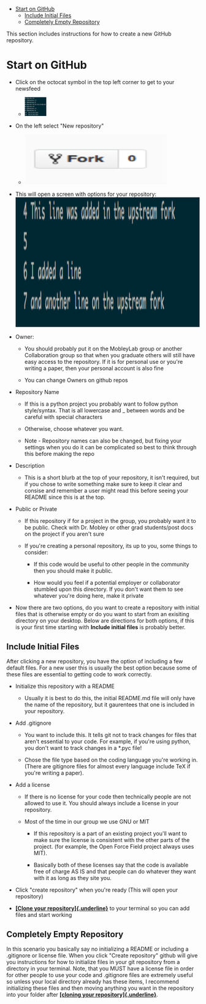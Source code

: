- [Start on GitHub](#start-on-github)
  - [Include Initial Files](#include-initial-files)
  - [Completely Empty Repository](#completely-empty-repository)

This section includes instructions for how to create a new GitHub repository.

# Start on GitHub

- Click on the octocat symbol in the top left corner to get to your newsfeed

  - <img src="./media/image2.png" style="width:0.58333in;height:0.51042in" />

- On the left select "New repository\"

  - <img src="./media/image1.png" style="width:3.85417in;height:1.35417in" />

- This will open a screen with options for your repository:<img src="./media/image3.png" style="width:5.22377in;height:3.52604in" />

- Owner:

  - You should probably put it on the MobleyLab group or another Collaboration group so that when you graduate others will still have easy access to the repository. If it is for personal use or you're writing a paper, then your personal account is also fine

  - You can change Owners on github repos

- Repository Name

  - If this is a python project you probably want to follow python style/syntax. That is all lowercase and \_ between words and be careful with special characters

  - Otherwise, choose whatever you want.

  - Note - Repository names can also be changed, but fixing your settings when you do it can be complicated so best to think through this before making the repo

- Description

  - This is a short blurb at the top of your repository, it isn't required, but if you chose to write something make sure to keep it clear and consise and remember a user might read this before seeing your README since this is at the top.

- Public or Private

  - If this repository if for a project in the group, you probably want it to be public. Check with Dr. Mobley or other grad students/post docs on the project if you aren't sure

  - If you're creating a personal repository, its up to you, some things to consider:

    - If this code would be useful to other people in the community then you should make it public.

    - How would you feel if a potential employer or collaborator stumbled upon this directory. If you don't want them to see whatever you're doing here, make it private

- Now there are two options, do you want to create a repository with initial files that is otherwise empty or do you want to start from an exisiting directory on your desktop. Below are directions for both options, if this is your first time starting with **Include initial files** is probably better.

## Include Initial Files

After clicking a new repository, you have the option of including a few default files. For a new user this is usually the best option because some of these files are essential to getting code to work correctly.

- Initialize this repository with a README

  - Usually it is best to do this, the initial README.md file will only have the name of the repository, but it gaurentees that one is included in your repository.

- Add .gitignore

  - You want to include this. It tells git not to track changes for files that aren't essential to your code. For example, if you're using python, you don't want to track changes in a \*.pyc file!

  - Chose the file type based on the coding language you're working in. (There are gitignore files for almost every language include TeX if you're writing a paper).

- Add a license

  - If there is no license for your code then technically people are not allowed to use it. You should always include a license in your repository.

  - Most of the time in our group we use GNU or MIT

    - If this repository is a part of an existing project you'll want to make sure the license is consistent with the other parts of the project. (for example, the Open Force Field project always uses MIT).

    - Basically both of these licenses say that the code is available free of charge AS IS and that people can do whatever they want with it as long as they site you.

- Click "create repository\" when you're ready (This will open your repository)

- [**[Clone your repository]{.underline}**](https://docs.google.com/document/d/1kXob_nXz-LxOyJcHq-zgJnskma10SPXm7YCy1dhujq0/edit?usp=sharing) to your terminal so you can add files and start working

## Completely Empty Repository

In this scenario you basically say no initializing a README or including a .gitignore or license file. When you click "Create repository" github will give you instructions for how to initialize files in your git repository from a directory in your terminal. Note, that you MUST have a license file in order for other people to use your code and .gitignore files are extremely useful so unless your local directory already has these items, I recommend initializing these files and then moving anything you want in the repository into your folder after [**[cloning your repository]{.underline}**](https://docs.google.com/document/d/1kXob_nXz-LxOyJcHq-zgJnskma10SPXm7YCy1dhujq0/edit?usp=sharing).
